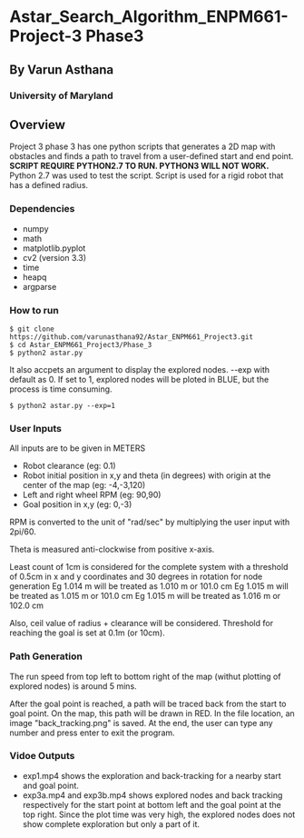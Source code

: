 # Astar_Search_Algorithm_ENPM661-Project-3 Phase3

## By Varun Asthana
### University of Maryland

## Overview

Project 3 phase 3 has one python scripts that generates a 2D map with obstacles and finds a path to travel from a user-defined start and end point. __SCRIPT REQUIRE PYTHON2.7 TO RUN. PYTHON3 WILL NOT WORK.__ Python 2.7 was used to test the script. Script is used for a rigid robot that has a defined radius.

### Dependencies
* numpy
* math
* matplotlib.pyplot
* cv2 (version 3.3)
* time
* heapq
* argparse

### How to run
```
$ git clone https://github.com/varunasthana92/Astar_ENPM661_Project3.git
$ cd Astar_ENPM661_Project3/Phase_3
$ python2 astar.py
```
It also accpets an argument to display the explored nodes. --exp with default as 0. If set to 1, explored nodes will be ploted in BLUE, but the process is time consuming.
```
$ python2 astar.py --exp=1
```

### User Inputs
All inputs are to be given in METERS
* Robot clearance (eg: 0.1)
* Robot initial position in x,y and theta (in degrees) with origin at the center of the map (eg: -4,-3,120)
* Left and right wheel RPM (eg: 90,90)
* Goal position in x,y (eg: 0,-3)

RPM is converted to the unit of "rad/sec" by multiplying the user input with 2pi/60.

Theta is measured anti-clockwise from positive x-axis.

Least count of 1cm is considered for the complete system with a threshold of 0.5cm in x and y coordinates and 30 degrees in rotation for node generation
Eg 1.014 m will be treated as 1.010 m or 101.0 cm
Eg 1.015 m will be treated as 1.015 m or 101.0 cm
Eg 1.015 m will be treated as 1.016 m or 102.0 cm

Also, ceil value of radius + clearance will be considered. Threshold for reaching the goal is set at 0.1m (or 10cm). 

### Path Generation
The run speed from top left to bottom right of the map (withut plotting of explored nodes) is around 5 mins.

After the goal point is reached, a path will be traced back from the start to goal point. On the map, this path will be drawn in RED. In the file location, an image "back_tracking.png" is saved. At the end, the user can type any number and press enter to exit the program.

### Vidoe Outputs
* exp1.mp4 shows the exploration and back-tracking for a nearby start and goal point.
* exp3a.mp4 and exp3b.mp4 shows explored nodes and back tracking respectively for the start point at bottom left and the goal point at the top right. Since the plot time was very high, the explored nodes does not show complete exploration but only a part of it.
